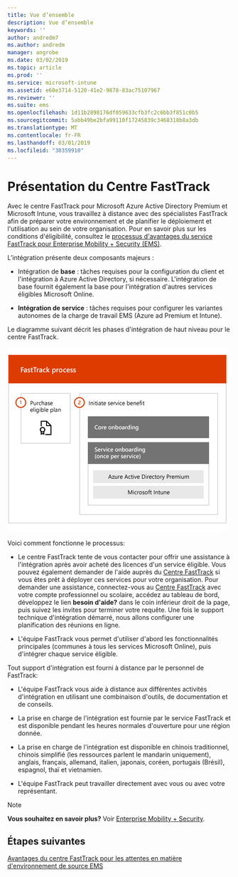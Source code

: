 ```yaml
---
title: Vue d’ensemble
description: Vue d’ensemble
keywords: ''
author: andredm7
ms.author: andredm
manager: angrobe
ms.date: 03/02/2019
ms.topic: article
ms.prod: ''
ms.service: microsoft-intune
ms.assetid: e60e3714-5120-41e2-9878-83ac75107967
ms.reviewer: ''
ms.suite: ems
ms.openlocfilehash: 1d11b2898176df059633cfb3fc2c6bb3f851c0b5
ms.sourcegitcommit: 5abb49be2bfa99110f17245839c3468318b8a3db
ms.translationtype: MT
ms.contentlocale: fr-FR
ms.lasthandoff: 03/01/2019
ms.locfileid: "30359910"
---
```

# <a name="fasttrack-center-benefit-overview"></a>Présentation du Centre FastTrack

Avec le centre FastTrack pour Microsoft Azure Active Directory Premium et Microsoft Intune, vous travaillez à distance avec des spécialistes FastTrack afin de préparer votre environnement et de planifier le déploiement et l'utilisation au sein de votre organisation. Pour en savoir plus sur les conditions d'éligibilité, consultez le [processus d'avantages du service FastTrack pour Enterprise Mobility + Security (EMS)](EMS-fasttrack-process.md).

L’intégration présente deux composants majeurs :

-   Intégration de **base** : tâches requises pour la configuration du client et l'intégration à Azure Active Directory, si nécessaire. L'intégration de base fournit également la base pour l'intégration d'autres services éligibles Microsoft Online.

-   **Intégration de service** : tâches requises pour configurer les variantes autonomes de la charge de travail EMS (Azure ad Premium et Intune).

Le diagramme suivant décrit les phases d'intégration de haut niveau pour le centre FastTrack.

![Les phases d'intégration de haut niveau de l'utilisation du centre FastTrack](./media/ft-onboarding-process.png)

Voici comment fonctionne le processus:

- Le centre FastTrack tente de vous contacter pour offrir une assistance à l'intégration après avoir acheté des licences d'un service éligible. Vous pouvez également demander de l'aide auprès du [Centre FastTrack](https://go.microsoft.com/fwlink/?linkid=780698) si vous êtes prêt à déployer ces services pour votre organisation. Pour demander une assistance, connectez-vous au [Centre FastTrack](https://go.microsoft.com/fwlink/?linkid=780698) avec votre compte professionnel ou scolaire, accédez au tableau de bord, développez le lien **besoin d'aide?** dans le coin inférieur droit de la page, puis suivez les invites pour terminer votre requête. Une fois le support technique d'intégration démarré, nous allons configurer une planification des réunions en ligne.

-   L'équipe FastTrack vous permet d'utiliser d'abord les fonctionnalités principales (communes à tous les services Microsoft Online), puis d'intégrer chaque service éligible.

Tout support d'intégration est fourni à distance par le personnel de FastTrack:

-   L'équipe FastTrack vous aide à distance aux différentes activités d'intégration en utilisant une combinaison d'outils, de documentation et de conseils.

-   La prise en charge de l'intégration est fournie par le service FastTrack et est disponible pendant les heures normales d'ouverture pour une région donnée.

-   La prise en charge de l'intégration est disponible en chinois traditionnel, chinois simplifié (les ressources parlent le mandarin uniquement), anglais, français, allemand, italien, japonais, coréen, portugais (Brésil), espagnol, thaï et vietnamien.

-   L'équipe FastTrack peut travailler directement avec vous ou avec votre représentant.

> [!NOTE]
> **Vous souhaitez en savoir plus?** Voir [Enterprise Mobility + Security](https://www.microsoft.com/cloud-platform/enterprise-mobility).

## <a name="next-steps"></a>Étapes suivantes

[Avantages du centre FastTrack pour les attentes en matière d'environnement de source EMS](EMS-source-environment-expectations.md)
